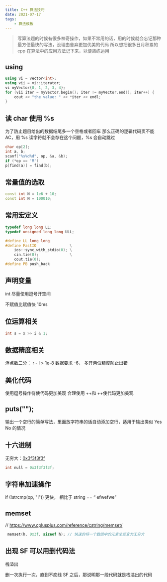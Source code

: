 ```yaml
---
title: C++ 算法技巧
date: 2021-07-17
tags:
    - 算法模板
---
```


> 写算法题的时候有很多神奇操作，如果不常用的话，用的时候就会忘记那种最方便最快的写法，没理由舍弃更加优美的代码
> 所以想把很多日月积累的 cpp 在算法中的应用方法记下来，以便熟练运用

## using 

``` cpp 
using vi = vector<int>;
using vii = vi::iterator;
vi myVector{0, 1, 2, 3, 4};
for (vii iter = myVector.begin(); iter != myVector.end(); iter++) {
    cout << "the value: " << *iter << endl;
}
```

## 读 char 使用 %s

为了防止题目给出的数据结尾多一个空格或者回车
那么正确的逻辑代码页不能 AC，用 %s 读字符就不会存在这个问题，%s 会自动跳过

``` cpp
char op[2];
int a, b;
scanf("%s%d%d", op, &a, &b);
if (*op == 'M')
p[find(a)] = find(b);
```

## 常量值的选取

``` cpp
const int N = 1e6 + 10;
const int N = 100010;
```

## 常用宏定义

``` cpp
typedef long long LL;
typedef unsigned long long ULL;

#define LL long long
#define FastIO               \
    ios::sync_with_stdio(0); \
    cin.tie(0);              \
    cout.tie(0);
#define PB push_back
```

## 声明变量

int 尽量使用逗号开空间

不赋值比赋值快 10ms

## 位运算相关

``` cpp 
int s = x >> i & 1;
```

## 数据精度相关

浮点数二分： r - l > 1e-8 数据要求 -6， 多开两位精度防止出错

## 美化代码

使用逗号操作符使代码更加美观
合理使用 ++和 ++使代码更加美观

## puts("");

输出一个空行的简单写法，里面放字符串的话自动添加空行，适用于输出类似 Yes No 的情况

## 十六进制

无穷大：[0x3f3f3f3f](https://zhuanlan.zhihu.com/p/57512786)

``` cpp 
int null = 0x3f3f3f3f;
```

## 字符串加速操作

if (!strcmp(op, "I")) 更快， 相比于 string == “  efwefwe”

## memset

// https://www.cplusplus.com/reference/cstring/memset/

``` cpp 
 memset(h, 0x3f, sizeof h); // 快速的将一个数组中的元素全部变为无穷大
```

## 出现 SF 可以用删代码法

栈溢出

删一次执行一次，直到不痴线 SF 之后，那说明那一段代码就是栈溢出的代码
